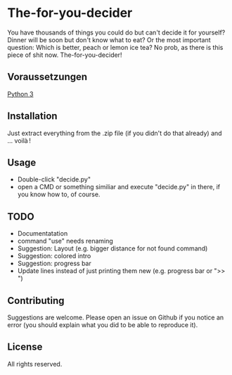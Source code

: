 # The-for-you-decider
You have thousands of things you could do but can't decide it for yourself?
Dinner will be soon but don't know what to eat?
Or the most important question: Which is better, peach or lemon ice tea?
No prob, as there is this piece of shit now.
The-for-you-decider!

## Voraussetzungen
[Python 3](https://www.python.org/download/releases/3.0/)

## Installation
Just extract everything from the .zip file (if you didn't do that already) and ... voilà !

## Usage
- Double-click "decide.py"
- open a CMD or something similiar and execute "decide.py" in there, if you know how to, of course.

## TODO
- Documentatation
- command "use" needs renaming
- Suggestion: Layout (e.g. bigger distance for not found command)
- Suggestion: colored intro
- Suggestion: progress bar
- Update lines instead of just printing them new (e.g. progress bar or ">> ")

## Contributing
Suggestions are welcome. Please open an issue on Github if you notice an error (you should explain what you did to be able to reproduce it).

## License
All rights reserved.

